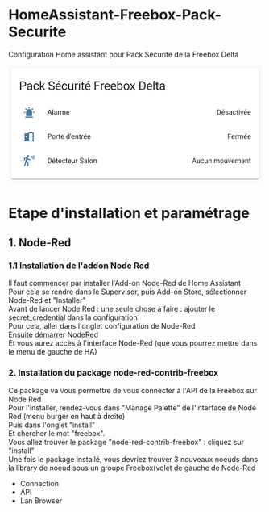 # HomeAssistant-Freebox-Pack-Securite
Configuration Home assistant pour Pack Sécurité de la Freebox Delta

![Alt text](ScreenShot-Freebox-Delta-pack-securite-HomeAssistant.png?raw=true "Screen Shot")

# Etape d'installation et paramétrage 

## 1. Node-Red
### 1.1 Installation de l'addon Node Red
Il faut commencer par installer l'Add-on Node-Red de Home Assistant  
Pour cela se rendre dans le Supervisor, puis Add-on Store, sélectionner Node-Red et "Installer"  
Avant de lancer Node Red : une seule chose à faire : ajouter le secret_credential dans la configuration  
Pour cela, aller dans l'onglet configuration de Node-Red  
Ensuite démarrer NodeRed  
Et vous aurez accès à l'interface Node-Red (que vous pourrez mettre dans le menu de gauche de HA)

### 2. Installation du package node-red-contrib-freebox

Ce package va vous permettre de vous connecter à l'API de la Freebox sur Node Red  
Pour l'installer, rendez-vous dans "Manage Palette" de l'interface de Node Red (menu burger en haut à droite)  
Puis dans l'onglet "install"  
Et chercher le mot "freebox".  
Vous allez trouver le package "node-red-contrib-freebox" : cliquez sur "install"  
Une fois le package installé, vous devriez trouver 3 nouveaux noeuds dans la library de noeud sous un groupe Freebox(volet de gauche de Node-Red
- Connection
- API 
- Lan Browser







